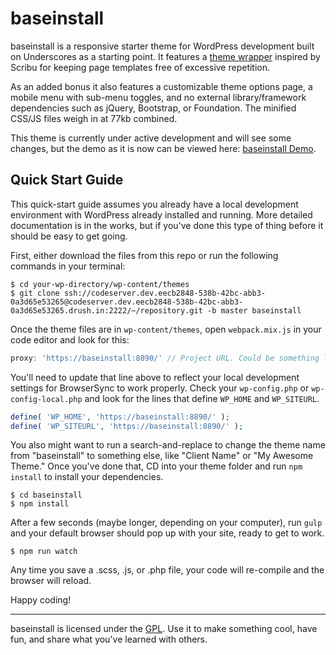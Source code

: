 baseinstall
===

baseinstall is a responsive starter theme for WordPress development built on Underscores as a starting point. It features a [theme wrapper](http://scribu.net/wordpress/theme-wrappers.html) inspired by Scribu for keeping page templates free of excessive repetition. 

As an added bonus it also features a customizable theme options page, a mobile menu with sub-menu toggles, and no external library/framework dependencies such as jQuery, Bootstrap, or Foundation. The minified CSS/JS files weigh in at 77kb combined.

This theme is currently under active development and will see some changes, but the demo as it is now can be viewed here: [baseinstall Demo](https://dev-baseinstall.pantheonsite.io).


Quick Start Guide
---

This quick-start guide assumes you already have a local development environment with WordPress already installed and running. More detailed documentation is in the works, but if you've done this type of thing before it should be easy to get going.

First, either download the files from this repo or run the following commands in your terminal:

```shell
$ cd your-wp-directory/wp-content/themes
$ git clone ssh://codeserver.dev.eecb2848-538b-42bc-abb3-0a3d65e53265@codeserver.dev.eecb2848-538b-42bc-abb3-0a3d65e53265.drush.in:2222/~/repository.git -b master baseinstall
```

Once the theme files are in <code>wp-content/themes</code>, open <code>webpack.mix.js</code> in your code editor and look for this:

```javascript
proxy: 'https://baseinstall:8890/' // Project URL. Could be something like localhost:8888.
```

You'll need to update that line above to reflect your local development settings for BrowserSync to work properly. Check your `wp-config.php` or `wp-config-local.php` and look for the lines that define `WP_HOME` and `WP_SITEURL`. 

```php
define( 'WP_HOME', 'https://baseinstall:8890/' );
define( 'WP_SITEURL', 'https://baseinstall:8890/' );
```

You also might want to run a search-and-replace to change the theme name from "baseinstall" to something else, like "Client Name" or "My Awesome Theme." Once you've done that, CD into your theme folder and run <code>npm install</code> to install your dependencies.

```shell
$ cd baseinstall
$ npm install
```

After a few seconds (maybe longer, depending on your computer), run <code>gulp</code> and your default browser should pop up with your site, ready to get to work.

```shell
$ npm run watch
```

Any time you save a .scss, .js, or .php file, your code will re-compile and the browser will reload.

Happy coding!

***

baseinstall is licensed under the [GPL](https://en.wikipedia.org/wiki/GNU_General_Public_License). Use it to make something cool, have fun, and share what you've learned with others.
